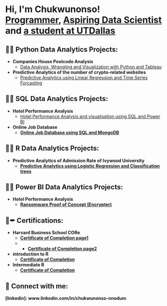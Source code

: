 <h1>Hi, I'm Chukwunonso! <br/><a href="https://github.com/joshmadakor1">Programmer</a>, <a href="www.linkedin.com/in/chukwunonso-nnodum">Aspiring Data Scientist</a> and <a href="www.linkedin.com/in/chukwunonso-nnodum">a student at UTDallas</a></h1>

<h2>👨‍💻 Python Data Analytics Projects:</h2>

- <b>Companies House Postcode Analysis</b>
  - [Data Analysis, Wrangling and Visualization with Python and Tableau](https://github.com/Nonskimono/Companies-House-Post-Code-Analysis)
- <b>Predictive Analytics of the number of crypto-related websites</b>
  - [Predictive Analytics using Linear Regression and Time Series Forcasting](https://github.com/Nonskimono/Predictive-analytics-using-Linear-Regression-and-Timeseries-Forecasting)
 
<h2>👨‍💻 SQL Data Analytics Projects:</h2>

- <b>Hotel Performance Analysis</b>
  - [Hotel Performance Analysis and visualisation using SQL and Power BI](https://github.com/Nonskimono/SQL-Power-BI-Project) <b>
- <b>Online Job Database</b>
  - [Online Job Database using SQL and MongoDB](https://github.com/Nonskimono/Online-Job-Database) <b>
<h2>👨‍💻 R Data Analytics Projects:</h2>

- <b>Predictive Analytics of Admission Rate of Ivywood University</b>
  - [Predictive Analytics using Logistic Regression and Classification trees](https://github.com/Nonskimono/College-Admissions)

<h2>👨‍💻 Power BI Data Analytics Projects:</h2>

- <b>Hotel Performance Analysis</b>
  - [Ransomware Proof of Concept (Encrypter)](https://github.com/joshmadakor1/EncrypterPOC)
 
<h2>📄✒ Certifications:</h2>

- <b>Harvard Business School CORe</b>
  - [Certificate of Completion page1 ](https://www.linkedin.com/in/chukwunonso-nnodum/details/education/907982467/multiple-media-viewer/?profileId=ACoAACw5Rk8BaAFXQ0if9gKhtFSGFqcBwBxsxe8&treasuryMediaId=1635555976825)
  - - [Certificate of Completion page2 ](https://www.linkedin.com/in/chukwunonso-nnodum/details/education/907982467/multiple-media-viewer/?profileId=ACoAACw5Rk8BaAFXQ0if9gKhtFSGFqcBwBxsxe8&treasuryMediaId=1635555982127)
- <b>introduction to R</b>
  - [Certificate of Completion ](https://www.datacamp.com/completed/statement-of-accomplishment/course/f2dcb8035115b37e61eb93267a5e4d96302d3a79?share=true)
- <b>Intermediate R</b>
  - [Certificate of Completion ](https://www.datacamp.com/completed/statement-of-accomplishment/course/98e9506aa66515d026f938de50e9c3f1c3a9e9dd?share=true)

<h2> 🤳 Connect with me:</h2>
[linkedin]: www.linkedin.com/in/chukwunonso-nnodum

<!--
**joshmadakor1/joshmadakor1** is a ✨ _special_ ✨ repository because its `README.md` (this file) appears on your GitHub profile.

Here are some ideas to get you started:

- 🔭 I’m currently working on ...
- 🌱 I’m currently learning ...
- 👯 I’m looking to collaborate on ...
- 🤔 I’m looking for help with ...
- 💬 Ask me about ...
- 📫 How to reach me: ...
- 😄 Pronouns: ...
- ⚡ Fun fact: ...
-->
